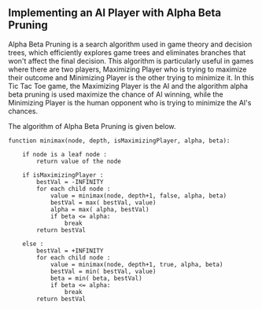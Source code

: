 ##     Implementing an AI Player with Alpha Beta Pruning  


Alpha Beta Pruning is a search algorithm used in game theory and decision trees, which efficiently explores game trees and eliminates branches that won't affect the final decision. This algorithm is particularly useful in games where there are two players, Maximizing Player who is trying to maximize their outcome and Minimizing Player is the other trying to minimize it. In this Tic Tac Toe game, the Maximizing Player is the AI and the algorithm alpha beta pruning is used maximize the chance of AI winning, while the Minimizing Player is the human opponent who is trying to minimize the AI's chances.

The algorithm of Alpha Beta Pruning is given below.

```
function minimax(node, depth, isMaximizingPlayer, alpha, beta):

    if node is a leaf node :
        return value of the node
    
    if isMaximizingPlayer :
        bestVal = -INFINITY 
        for each child node :
            value = minimax(node, depth+1, false, alpha, beta)
            bestVal = max( bestVal, value) 
            alpha = max( alpha, bestVal)
            if beta <= alpha:
                break
        return bestVal

    else :
        bestVal = +INFINITY 
        for each child node :
            value = minimax(node, depth+1, true, alpha, beta)
            bestVal = min( bestVal, value) 
            beta = min( beta, bestVal)
            if beta <= alpha:
                break
        return bestVal

```



